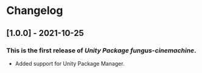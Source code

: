 # Changelog

## [1.0.0] - 2021-10-25
### This is the first release of *Unity Package fungus-cinemachine*.
- Added support for Unity Package Manager.